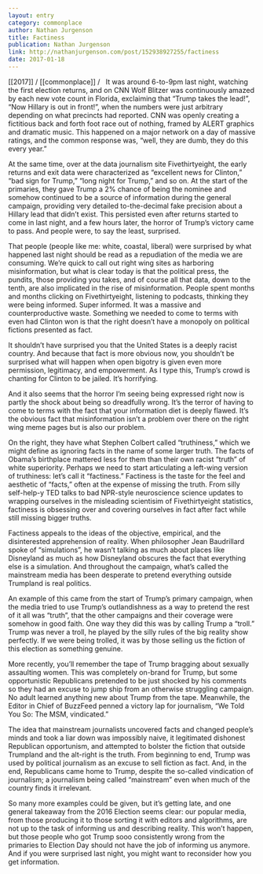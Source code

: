```yaml
---
layout: entry
category: commonplace
author: Nathan Jurgenson
title: Factiness
publication: Nathan Jurgenson
link: http://nathanjurgenson.com/post/152938927255/factiness
date: 2017-01-18
---
```


[[2017]] / [[commonplace]] / 
 
It was around 6-to-9pm last night, watching the first election returns, and on CNN Wolf Blitzer was continuously amazed by each new vote count in Florida, exclaiming that “Trump takes the lead!”, “Now Hillary is out in front!”, when the numbers were just arbitrary depending on what precincts had reported. CNN was openly creating a fictitious back and forth foot race out of nothing, framed by ALERT graphics and dramatic music. This happened on a major network on a day of massive ratings, and the common response was, “well, they are dumb, they do this every year.”

At the same time, over at the data journalism site Fivethirtyeight, the early returns and exit data were characterized as “excellent news for Clinton,” “bad sign for Trump,” “long night for Trump,” and so on. At the start of the primaries, they gave Trump a 2% chance of being the nominee and somehow continued to be a source of information during the general campaign, providing very detailed to-the-decimal fake precision about a Hillary lead that didn’t exist. This persisted even after returns started to come in last night, and a few hours later, the horror of Trump’s victory came to pass. And people were, to say the least, surprised.

That people (people like me: white, coastal, liberal) were surprised by what happened last night should be read as a repudiation of the media we are consuming. We’re quick to call out right wing sites as harboring misinformation, but what is clear today is that the political press, the pundits, those providing you takes, and of course all that data, down to the tenth, are also implicated in the rise of misinformation. People spent months and months clicking on Fivethirtyeight, listening to podcasts, thinking they were being informed. Super informed. It was a massive and counterproductive waste. Something we needed to come to terms with even had Clinton won is that the right doesn’t have a monopoly on political fictions presented as fact.

It shouldn’t have surprised you that the United States is a deeply racist country. And because that fact is more obvious now, you shouldn’t be surprised what will happen when open bigotry is given even more permission, legitimacy, and empowerment. As I type this, Trump’s crowd is chanting for Clinton to be jailed. It’s horrifying.

And it also seems that the horror I’m seeing being expressed right now is partly the shock about being so dreadfully wrong. It’s the terror of having to come to terms with the fact that your information diet is deeply flawed. It’s the obvious fact that misinformation isn’t a problem over there on the right wing meme pages but is also our problem.

On the right, they have what Stephen Colbert called “truthiness,” which we might define as ignoring facts in the name of some larger truth. The facts of Obama’s birthplace mattered less for them than their own racist “truth” of white superiority. Perhaps we need to start articulating a left-wing version of truthiness: let’s call it “factiness.” Factiness is the taste for the feel and aesthetic of “facts,” often at the expense of missing the truth. From silly self-help-y TED talks to bad NPR-style neuroscience science updates to wrapping ourselves in the misleading scientisim of Fivethirtyeight statistics, factiness is obsessing over and covering ourselves in fact after fact while still missing bigger truths.

Factiness appeals to the ideas of the objective, empirical, and the disinterested apprehension of reality. When philosopher Jean Baudrillard spoke of “simulations”, he wasn’t talking as much about places like Disneyland as much as how Disneyland obscures the fact that everything else is a simulation. And throughout the campaign, what’s called the mainstream media has been desperate to pretend everything outside Trumpland is real politics.

An example of this came from the start of Trump’s primary campaign, when the media tried to use Trump’s outlandishness as a way to pretend the rest of it all was “truth”, that the other campaigns and their coverage were somehow in good faith. One way they did this was by calling Trump a “troll.” Trump was never a troll, he played by the silly rules of the big reality show perfectly. If we were being trolled, it was by those selling us the fiction of this election as something genuine.

More recently, you’ll remember the tape of Trump bragging about sexually assaulting women. This was completely on-brand for Trump, but some opportunistic Republicans pretended to be just shocked by his comments so they had an excuse to jump ship from an otherwise struggling campaign. No adult learned anything new about Trump from the tape. Meanwhile, the Editor in Chief of BuzzFeed penned a victory lap for journalism, “We Told You So: The MSM, vindicated.”

The idea that mainstream journalists uncovered facts and changed people’s minds and took a liar down was impossibly naive, it legitimated dishonest Republican opportunism, and attempted to bolster the fiction that outside Trumpland and the alt-right is the truth. From beginning to end, Trump was used by political journalism as an excuse to sell fiction as fact. And, in the end, Republicans came home to Trump, despite the so-called vindication of journalism; a journalism being called “mainstream” even when much of the country finds it irrelevant.

So many more examples could be given, but it’s getting late, and one general takeaway from the 2016 Election seems clear: our popular media, from those producing it to those sorting it with editors and algorithms, are not up to the task of informing us and describing reality. This won’t happen, but those people who got Trump sooo consistently wrong from the primaries to Election Day should not have the job of informing us anymore. And if you were surprised last night, you might want to reconsider how you get information.
